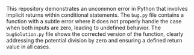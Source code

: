 This repository demonstrates an uncommon error in Python that involves implicit returns within conditional statements. The `bug.py` file contains a function with a subtle error where it does not properly handle the case when both inputs are zero, leading to undefined behavior. The `bugSolution.py` file shows the corrected version of the function, clearly addressing the potential division by zero and ensuring a defined return value in all cases.